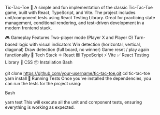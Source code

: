 Tic-Tac-Toe 🎯
A simple and fun implementation of the classic Tic-Tac-Toe game, built with React, TypeScript, and Vite. The project includes unit/component tests using React Testing Library. Great for practicing state management, conditional rendering, and test-driven development in a modern frontend stack.

🎮 Gameplay Features
Two-player mode (Player X and Player O)
Turn-based logic with visual indicators
Win detection (horizontal, vertical, diagonal)
Draw detection (full board, no winner)
Game reset / play again functionality
🧪 Tech Stack
⚛️ React
🟦 TypeScript
⚡ Vite
✅ React Testing Library
🎨 CSS
📦 Installation
Bash

git clone https://github.com/your-username/tic-tac-toe.git
cd tic-tac-toe
yarn install
🚀 Running Tests
Once you've installed the dependencies, you can run the tests for the project using:

Bash

yarn test
This will execute all the unit and component tests, ensuring everything is working as expected.
